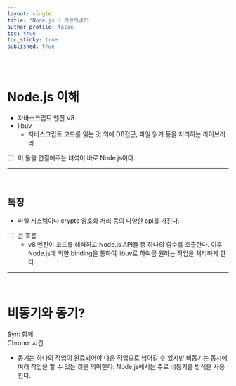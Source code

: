 ```yaml
---
layout: single
title: "Node.js : 기본개념2"
author_profile: false
toc: true
toc_sticky: true
published: true
---
```


<br>

# Node.js 이해

* 자바스크립트 엔진 V8
* libuv
  - 자바스크립트 코드를 읽는 것 외에 DB접근, 파일 읽기 등을 처리하는 라이브러리

- [ ] 이 둘을 연결해주는 녀석이 바로 Node.js이다.

<hr>
<br>

## 특징

* 파일 시스템이나 crypto 암호화 처리 등의 다양한 api를 가진다.

- [ ] 큰 흐름
  * v8 엔진이 코드를 해석하고 Node.js API들 중 하나의 함수를 호출한다. 이후 Node.js에 의한 binding을 통하여 libuv로 하여금 원하는 작업을 처리하게 한다.

<hr>
<br>

# 비동기와 동기?

<div class="notice--info">Syn: 함께<br>Chrono: 시간</div>

* 동기는 하나의 작업이 완료되어야 다음 작업으로 넘어갈 수 있지만 비동기는 동시에 여러 작업을 할 수 있는 것을 의미한다. Node.js에서는 주로 비동기를 방식을 사용한다.